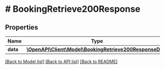 # # BookingRetrieve200Response

## Properties

Name | Type | Description | Notes
------------ | ------------- | ------------- | -------------
**data** | [**\OpenAPI\Client\Model\BookingRetrieve200ResponseData**](BookingRetrieve200ResponseData.md) |  | [optional]

[[Back to Model list]](../../README.md#models) [[Back to API list]](../../README.md#endpoints) [[Back to README]](../../README.md)

